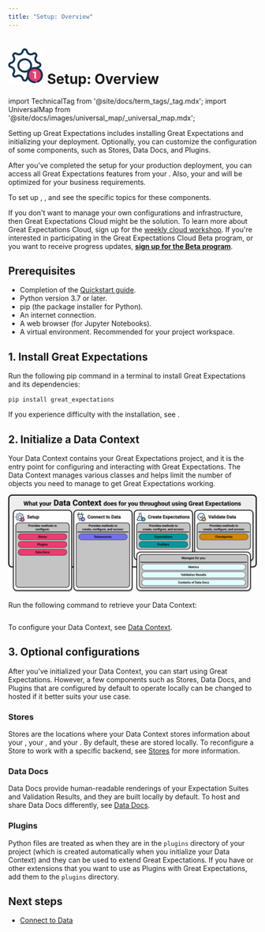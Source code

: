 ```yaml
---
title: "Setup: Overview"
---
```

# [![Setup Icon](../../images/universal_map/Gear-active.png)](./setup_overview.md) Setup: Overview

import TechnicalTag from '@site/docs/term_tags/_tag.mdx';
import UniversalMap from '@site/docs/images/universal_map/_universal_map.mdx';

<!--Use 'inactive' or 'active' to indicate which Universal Map steps this term has a use case within.-->

<UniversalMap setup='active' connect='inactive' create='inactive' validate='inactive'/>

Setting up Great Expectations includes installing Great Expectations and initializing your deployment. Optionally, you can customize the configuration of some components, such as Stores, Data Docs, and Plugins.

After you've completed the setup for your production deployment, you can access all Great Expectations features from your <TechnicalTag relative="../" tag="data_context" text="Data Context" />.  Also, your <TechnicalTag relative="../" tag="store" text="Stores" /> and <TechnicalTag relative="../" tag="data_docs" text="Data Docs" /> will be optimized for your business requirements.

To set up <TechnicalTag relative="../" tag="datasource" text="Datasources" />, <TechnicalTag relative="../" tag="expectation_suite" text="Expectation Suites" />, and <TechnicalTag relative="../" tag="checkpoint" text="Checkpoints" /> see the specific topics for these components. 

If you don't want to manage your own configurations and infrastructure, then Great Expectations Cloud might be the solution. To learn more about Great Expectations Cloud, sign up for the [weekly cloud workshop](https://greatexpectations.io/cloud). If you're interested in participating in the Great Expectations Cloud Beta program, or you want to receive progress updates, [**sign up for the Beta program**](https://greatexpectations.io/cloud).

## Prerequisites

- Completion of the [Quickstart guide](tutorials/quickstart/quickstart.md).
- Python version 3.7 or later.
- pip (the package installer for Python).
- An internet connection.
- A web browser (for Jupyter Notebooks).
- A virtual environment. Recommended for your project workspace.

## 1. Install Great Expectations

Run the following pip command in a terminal to install Great Expectations and its dependencies:

```markup title="Terminal command:"
pip install great_expectations
```

If you experience difficulty with the installation, see <TechnicalTag relative="../" tag="supporting_resource" text="Supporting Resources" />.

## 2. Initialize a Data Context

Your Data Context contains your Great Expectations project, and it is the entry point for configuring and interacting with Great Expectations. The Data Context manages various classes and helps limit the number of objects you need to manage to get Great Expectations working.

![what the data context does for you](../images/overview_illustrations/data_context_does_for_you.png)

Run the following command to retrieve your Data Context:

```python name="tests/integration/docusaurus/setup/setup_overview.py setup"
```

To configure your Data Context, see [Data Context](./index.md#data-contexts).

## 3. Optional configurations

After you've initialized your Data Context, you can start using Great Expectations. However, a few components such as Stores, Data Docs, and Plugins that are configured by default to operate locally can be changed to hosted if it better suits your use case.

### Stores

Stores are the locations where your Data Context stores information about your <TechnicalTag relative="../" tag="expectation" text="Expectations" />, your <TechnicalTag relative="../" tag="validation_result" text="Validation Results" />, and your <TechnicalTag relative="../" tag="metric" text="Metrics" />.  By default, these are stored locally. To reconfigure a Store to work with a specific backend, see [Stores](./index.md#stores) for more information.

### Data Docs

Data Docs provide human-readable renderings of your Expectation Suites and Validation Results, and they are built locally by default. To host and share Data Docs differently, see [Data Docs](./index.md#data-docs).

### Plugins

Python files are treated as <TechnicalTag relative="../" tag="plugin" text="Plugins" /> when they are in the `plugins` directory of your project (which is created automatically when you initialize your Data Context) and they can be used to extend Great Expectations.  If you have <TechnicalTag relative="../" tag="custom_expectation" text="Custom Expectations" /> or other extensions that you want to use as Plugins with Great Expectations, add them to the `plugins` directory.

## Next steps

- [Connect to Data](../connecting_to_your_data/connect_to_data_overview.md)
